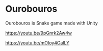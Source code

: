 # Ourobouros
Ourobouros is Snake game made with Unity 

https://youtu.be/9pGnrk2Aw4w 

https://youtu.be/mOIoy4GalLY
